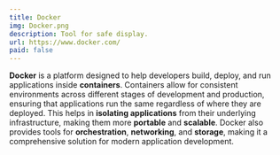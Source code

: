 ```yaml
---
title: Docker
img: Docker.png
description: Tool for safe display.
url: https://www.docker.com/
paid: false
---
```


**Docker** is a platform designed to help developers build, deploy, and run applications inside **containers**. 
Containers allow for consistent environments across different stages of development and production, ensuring that 
applications run the same regardless of where they are deployed. This helps in **isolating applications** from their 
underlying infrastructure, making them more **portable** and **scalable**. Docker also provides tools for **orchestration**, 
**networking**, and **storage**, making it a comprehensive solution for modern application development.